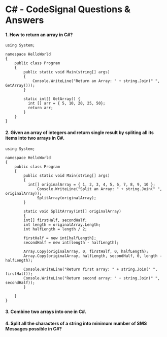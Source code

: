 # C# - CodeSignal Questions & Answers

#### 1. How to return an array in C#?
```
using System;

namespace HelloWorld
{
	public class Program
	{
		public static void Main(string[] args)
		{
			Console.WriteLine("Return an Array: " + string.Join(" ", GetArray()));
		}
		
		static int[] GetArray() {
		  int [] arr = { 5, 10, 20, 25, 50};
		  return arr;
		}
	}
}
```

#### 2. Given an array of integers and return single result by spliting all its items into two arrays in C#.
```
using System;

namespace HelloWorld
{
	public class Program
	{
		public static void Main(string[] args)
		{
		  int[] originalArray = { 1, 2, 3, 4, 5, 6, 7, 8, 9, 10 };
	          Console.WriteLine("Split an Array: " + string.Join(" ", originalArray));
	          SplitArray(originalArray);
		}
    
	    static void SplitArray(int[] originalArray)
	    {
		int[] firstHalf, secondHalf;
		int length = originalArray.Length;
		int halfLength = length / 2;
	
		firstHalf = new int[halfLength];
		secondHalf = new int[length - halfLength];
	
		Array.Copy(originalArray, 0, firstHalf, 0, halfLength);
		Array.Copy(originalArray, halfLength, secondHalf, 0, length - halfLength);
		
		Console.WriteLine("Return first array: " + string.Join(" ", firstHalf));
		Console.WriteLine("Return second array: " + string.Join(" ", secondHalf));
	    }
    
	}
}
```

#### 3. Combine two arrays into one in C#.

#### 4. Split all the characters of a string into minimum number of SMS Messages possible in C#?
